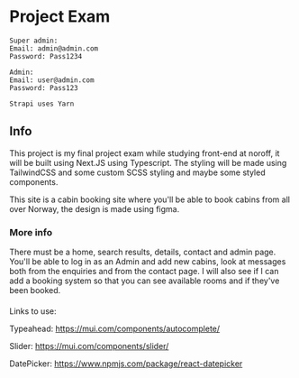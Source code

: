 # Project Exam

```
Super admin:
Email: admin@admin.com
Password: Pass1234
```

```
Admin:
Email: user@admin.com
Password: Pass123
```

```
Strapi uses Yarn
```

## Info

This project is my final project exam while studying front-end at noroff, it will be built using Next.JS using Typescript.
The styling will be made using TailwindCSS and some custom SCSS styling and maybe some styled components.

This site is a cabin booking site where you'll be able to book cabins from all over Norway, the design is made using figma.

### More info

There must be a home, search results, details, contact and admin page.
You'll be able to log in as an Admin and add new cabins, look at messages both from the enquiries and from the contact page. I will also see if I can add a booking system so that you can see available rooms and if they've been booked.

####

Links to use:

Typeahead: https://mui.com/components/autocomplete/

Slider: https://mui.com/components/slider/

DatePicker: https://www.npmjs.com/package/react-datepicker
